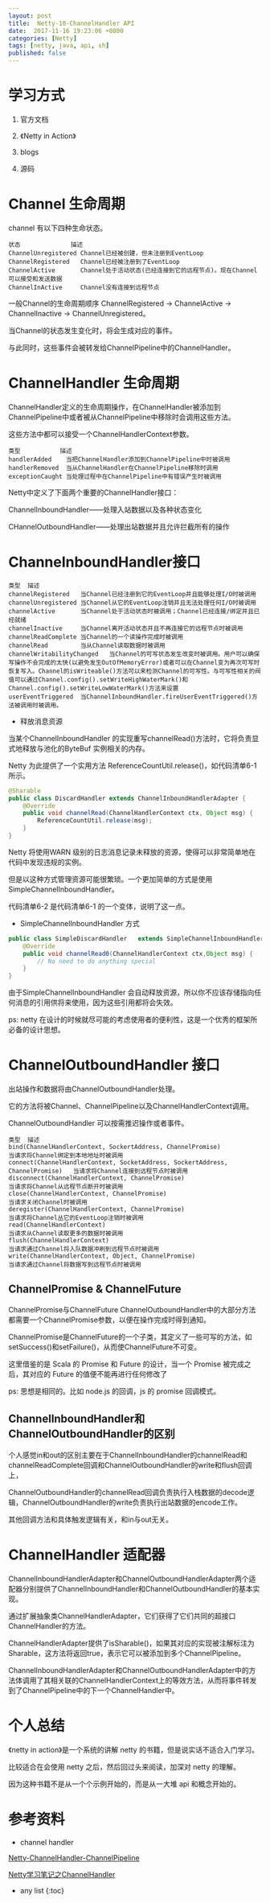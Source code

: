 ```yaml
---
layout: post
title:  Netty-10-ChannelHandler API
date:  2017-11-16 19:23:06 +0800
categories: [Netty]
tags: [netty, java, api, sh]
published: false
---
```



# 学习方式

1. 官方文档

2. 《Netty in Action》

3. blogs

4. 源码

# Channel 生命周期

channel 有以下四种生命状态。

```
状态	            描述
ChannelUnregistered	Channel已经被创建，但未注册到EventLoop
ChannelRegistered	Channel已经被注册到了EventLoop
ChannelActive	    Channel处于活动状态(已经连接到它的远程节点)。现在Channel可以接受和发送数据
ChannelInActive	    Channel没有连接到远程节点
```

一般Channel的生命周期顺序 ChannelRegistered -> ChannelActive -> ChannelInactive -> ChannelUnregistered。

当Channel的状态发生变化时，将会生成对应的事件。

与此同时，这些事件会被转发给ChannelPipeline中的ChannelHandler。

# ChannelHandler 生命周期

ChannelHandler定义的生命周期操作，在ChannelHandler被添加到ChannelPipeline中或者被从ChannelPipeline中移除时会调用这些方法。

这些方法中都可以接受一个ChannelHandlerContext参数。


```
类型	         描述
handlerAdded	当把ChannelHandler添加到ChannelPipeline中时被调用
handlerRemoved	当从ChannelHandler在ChannelPipeline移除时调用
exceptionCaught	当处理过程中在ChannelPipeline中有错误产生时被调用
```

Netty中定义了下面两个重要的ChannelHandler接口：

ChannelInboundHandler——处理入站数据以及各种状态变化

CHannelOutboundHandler——处理出站数据并且允许拦截所有的操作

# ChanneInboundHandler接口

```
类型	描述
channelRegistered	当Channel已经注册到它的EventLoop并且能够处理I/O时被调用
channelUnregistered	当Channel从它的EventLoop注销并且无法处理任何I/O时被调用
channelActive	    当Channel处于活动状态时被调用；Channel已经连接/绑定并且已经就绪
channelInactive	    当Channel离开活动状态并且不再连接它的远程节点时被调用
channelReadComplete	当Channel的一个读操作完成时被调用
channelRead	        当从Channel读取数据时被调用
channelWritabilityChanged	当Channel的可写状态发生改变时被调用。用户可以确保写操作不会完成的太快(以避免发生OutOfMemoryError)或者可以在Channel变为再次可写时恢复写入。Channel的isWriteable()方法可以来检测Channel的可写性。与可写性相关的阀值可以通过Channel.config().setWriteHighWaterMark()和Channel.config().setWriteLowWaterMark()方法来设置
userEventTriggered	当ChannelInboundHandler.fireUserEventTriggered()方法被调用时被调用。
```

- 释放消息资源

当某个ChannelInboundHandler 的实现重写channelRead()方法时，它将负责显式地释放与池化的ByteBuf 实例相关的内存。

Netty 为此提供了一个实用方法 ReferenceCountUtil.release()，如代码清单6-1 所示。

```java
@Sharable
public class DiscardHandler extends ChannelInboundHandlerAdapter {
    @Override
    public void channelRead(ChannelHandlerContext ctx, Object msg) {
        ReferenceCountUtil.release(msg);
    }
}
```

Netty 将使用WARN 级别的日志消息记录未释放的资源，使得可以非常简单地在代码中发现违规的实例。

但是以这种方式管理资源可能很繁琐。一个更加简单的方式是使用 SimpleChannelInboundHandler。

代码清单6-2 是代码清单6-1 的一个变体，说明了这一点。

- SimpleChannelInboundHandler 方式

```java
public class SimpleDiscardHandler   extends SimpleChannelInboundHandler<Object> {
    @Override
    public void channelRead0(ChannelHandlerContext ctx,Object msg) {
        // No need to do anything special
    }
}
```

由于SimpleChannelInboundHandler 会自动释放资源，所以你不应该存储指向任何消息的引用供将来使用，因为这些引用都将会失效。

ps: netty 在设计的时候就尽可能的考虑使用者的便利性，这是一个优秀的框架所必备的设计思想。

# ChannelOutboundHandler 接口

出站操作和数据将由ChannelOutboundHandler处理。

它的方法将被Channel、ChannelPipeline以及ChannelHandlerContext调用。

ChannelOutboundHandler 可以按需推迟操作或者事件。

```
类型	描述
bind(ChannelHandlerContext, SockertAddress, ChannelPromise)	                    当请求将Channel绑定到本地地址时被调用
connect(ChannelHandlerContext, SocketAddress, SockertAddress, ChannelPromise)	当请求将Channel连接到远程节点时被调用
disconnect(ChannelHandlerContext, ChannelPromise)	                            当请求将Channel从远程节点断开时被调用
close(ChannelHandlerContext, ChannelPromise)	                                当请求关闭Channel时被调用
deregister(ChannelHandlerContext, ChannelPromise)	                            当请求将Channel丛它的EventLoop注销时被调用
read(ChannelHandlerContext)	                                                    当请求从Channel读取更多的数据时被调用
flush(ChannelHandlerContext)	                                                当请求通过Channel将入队数据冲刷到远程节点时被调用
write(ChannelHandlerContext, Object, ChannelPromise)	                        当请求通过Channel将数据写到远程节点时被调用
```

## ChannelPromise & ChannelFuture

ChannelPromise与ChannelFuture ChannelOutboundHandler中的大部分方法都需要一个ChannelPromise参数，以便在操作完成时得到通知。

ChannelPromise是ChannelFuture的一个子类，其定义了一些可写的方法，如setSuccess()和setFailure()，从而使ChannelFuture不可变。

这里借鉴的是 Scala 的 Promise 和 Future 的设计，当一个 Promise 被完成之后，其对应的 Future 的值便不能再进行任何修改了

ps: 思想是相同的。比如 node.js 的回调，js 的 promise 回调模式。

## ChannelInboundHandler和ChannelOutboundHandler的区别

个人感觉in和out的区别主要在于ChannelInboundHandler的channelRead和channelReadComplete回调和ChannelOutboundHandler的write和flush回调上，

ChannelOutboundHandler的channelRead回调负责执行入栈数据的decode逻辑，ChannelOutboundHandler的write负责执行出站数据的encode工作。

其他回调方法和具体触发逻辑有关，和in与out无关。

# ChannelHandler 适配器

ChannelInboundHandlerAdapter和ChannelOutboundHandlerAdapter两个适配器分别提供了ChannelInboundHandler和ChannelOutboundHandler的基本实现。

通过扩展抽象类ChannelHandlerAdapter，它们获得了它们共同的超接口ChannelHandler的方法。

ChannelHandlerAdapter提供了isSharable()，如果其对应的实现被注解标注为Sharable，这方法将返回true，表示它可以被添加到多个ChannelPipeline。

ChannelInboundHandlerAdapter和ChannelOutboundHandlerAdapter中的方法体调用了其相关联的ChannelHandlerContext上的等效方法，从而将事件转发到了ChannelPipeline中的下一个ChannelHandler中。

# 个人总结

《netty in action》是一个系统的讲解 netty 的书籍，但是说实话不适合入门学习。

比较适合在会使用 netty 之后，然后回过头来阅读，加深对 netty 的理解。

因为这种书籍不是从一个个示例开始的，而是从一大堆 api 和概念开始的。

# 参考资料

- channel handler

[Netty-ChannelHandler-ChannelPipeline](https://yq.aliyun.com/articles/669726)

[Netty学习笔记之ChannelHandler](https://www.jianshu.com/p/96a50869b527)

* any list
{:toc}